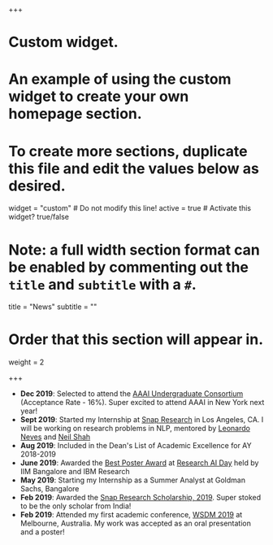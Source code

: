 +++
# Custom widget.
# An example of using the custom widget to create your own homepage section.
# To create more sections, duplicate this file and edit the values below as desired.
widget = "custom"  # Do not modify this line!
active = true  # Activate this widget? true/false

# Note: a full width section format can be enabled by commenting out the `title` and `subtitle` with a `#`.
title = "News"
subtitle = ""

# Order that this section will appear in.
weight = 2

+++

* __Dec 2019__: Selected to attend the [AAAI Undergraduate Consortium](https://aaai.org/Conferences/AAAI-20/undergraduate-consortium/) (Acceptance Rate - 16%). Super excited to attend AAAI in New York next year!
* __Sept 2019__: Started my Internship at [Snap Research](https://research.snap.com/) in Los Angeles, CA. I will be working on research problems in NLP, mentored by [Leonardo Neves](https://www.linkedin.com/in/lrmneves/?locale=en_US) and [Neil Shah](http://nshah.net/)
* __Aug 2019__: Included in the Dean's List of Academic Excellence for AY 2018-2019
* __June 2019__: Awarded the [Best Poster Award](https://www.facebook.com/lcs2iiitd/photos/a.320347215165232/539779693221982/) at [Research AI Day](http://dcal.iimb.ernet.in/AI_Day/index.html) held by IIM Bangalore and IBM Research
* __May 2019__: Starting my Internship as a Summer Analyst at Goldman Sachs, Bangalore
* __Feb 2019__: Awarded the [Snap Research Scholarship, 2019](https://snapresearchfs.splashthat.com). Super stoked to be the only scholar from India!
* __Feb 2019__: Attended my first academic conference, [WSDM 2019](http://www.wsdm-conference.org/2019/) at Melbourne, Australia. My work was accepted as an oral presentation and a poster!



